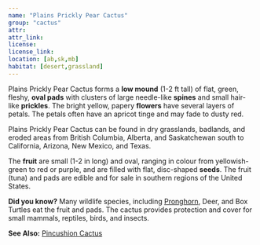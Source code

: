 ```yaml
---
name: "Plains Prickly Pear Cactus"
group: "cactus"
attr: 
attr_link: 
license: 
license_link: 
location: [ab,sk,mb]
habitat: [desert,grassland]
---
```

Plains Prickly Pear Cactus forms a **low mound** (1-2 ft tall) of flat, green, fleshy, **oval pads** with clusters of large needle-like **spines** and small hair-like **prickles**. The bright yellow, papery **flowers** have several layers of petals. The petals often have an apricot tinge and may fade to dusty red. 

Plains Prickly Pear Cactus can be found in dry grasslands, badlands, and eroded areas from British Columbia, Alberta, and Saskatchewan south to California, Arizona, New Mexico, and Texas. 

The **fruit** are small (1-2 in long) and oval, ranging in colour from yellowish-green to red or purple, and are filled with flat, disc-shaped **seeds**. The fruit (tuna) and pads are edible and for sale in southern regions of the United States.

**Did you know?** Many wildlife species, including [Pronghorn](/animals/pronghorn), Deer, and Box Turtles eat the fruit and pads. The cactus provides protection and cover for small mammals, reptiles, birds, and insects.

<!-- generated, do not edit -->
**See Also:**
[Pincushion Cactus](/plants/pincactus)
